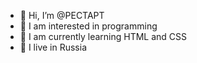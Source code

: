 - 👋 Hi, I’m @PECTAPT
- 👀 I am interested in programming
- 🌱 I am currently learning HTML and CSS
- 🐻 I live in Russia

<!---
PECTAPT/PECTAPT is a ✨ special ✨ repository because its `README.md` (this file) appears on your GitHub profile.
You can click the Preview link to take a look at your changes.
--->
